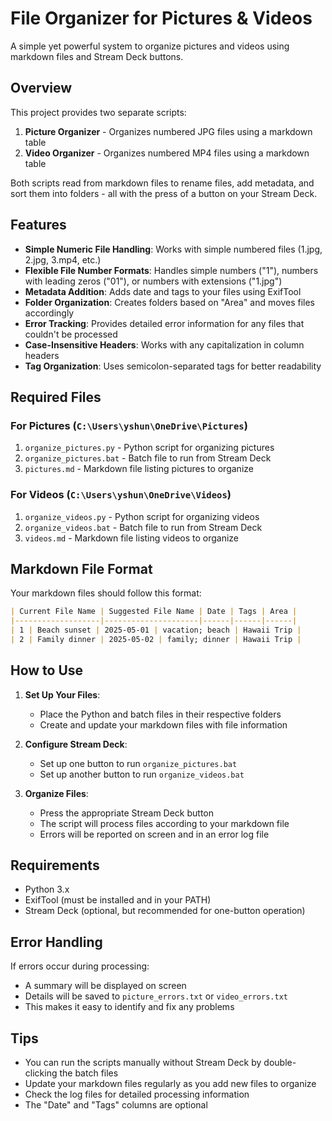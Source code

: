 # File Organizer for Pictures & Videos

A simple yet powerful system to organize pictures and videos using markdown files and Stream Deck buttons.

## Overview

This project provides two separate scripts:

1. **Picture Organizer** - Organizes numbered JPG files using a markdown table
2. **Video Organizer** - Organizes numbered MP4 files using a markdown table

Both scripts read from markdown files to rename files, add metadata, and sort them into folders - all with the press of a button on your Stream Deck.

## Features

- **Simple Numeric File Handling**: Works with simple numbered files (1.jpg, 2.jpg, 3.mp4, etc.)
- **Flexible File Number Formats**: Handles simple numbers ("1"), numbers with leading zeros ("01"), or numbers with extensions ("1.jpg")
- **Metadata Addition**: Adds date and tags to your files using ExifTool
- **Folder Organization**: Creates folders based on "Area" and moves files accordingly
- **Error Tracking**: Provides detailed error information for any files that couldn't be processed
- **Case-Insensitive Headers**: Works with any capitalization in column headers
- **Tag Organization**: Uses semicolon-separated tags for better readability

## Required Files

### For Pictures (`C:\Users\yshun\OneDrive\Pictures`)

1. `organize_pictures.py` - Python script for organizing pictures
2. `organize_pictures.bat` - Batch file to run from Stream Deck
3. `pictures.md` - Markdown file listing pictures to organize

### For Videos (`C:\Users\yshun\OneDrive\Videos`)

1. `organize_videos.py` - Python script for organizing videos
2. `organize_videos.bat` - Batch file to run from Stream Deck
3. `videos.md` - Markdown file listing videos to organize

## Markdown File Format

Your markdown files should follow this format:

```markdown
| Current File Name | Suggested File Name | Date | Tags | Area |
|-------------------|---------------------|------|------|------|
| 1 | Beach sunset | 2025-05-01 | vacation; beach | Hawaii Trip |
| 2 | Family dinner | 2025-05-02 | family; dinner | Hawaii Trip |
```

## How to Use

1. **Set Up Your Files**:
   - Place the Python and batch files in their respective folders
   - Create and update your markdown files with file information

2. **Configure Stream Deck**:
   - Set up one button to run `organize_pictures.bat`
   - Set up another button to run `organize_videos.bat`

3. **Organize Files**:
   - Press the appropriate Stream Deck button
   - The script will process files according to your markdown file
   - Errors will be reported on screen and in an error log file

## Requirements

- Python 3.x
- ExifTool (must be installed and in your PATH)
- Stream Deck (optional, but recommended for one-button operation)

## Error Handling

If errors occur during processing:
- A summary will be displayed on screen
- Details will be saved to `picture_errors.txt` or `video_errors.txt`
- This makes it easy to identify and fix any problems

## Tips

- You can run the scripts manually without Stream Deck by double-clicking the batch files
- Update your markdown files regularly as you add new files to organize
- Check the log files for detailed processing information
- The "Date" and "Tags" columns are optional

